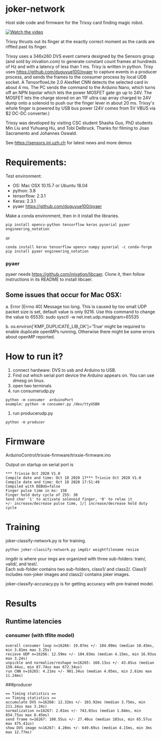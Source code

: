 # joker-network

Host side code and firmware for the Trixsy card finding magic robot.

[![Watch the video](https://img.youtube.com/vi/Y0Crn4DU17M/hqdefault.jpg)](https://youtu.be/Y0Crn4DU17M)

Trixsy thrusts out its finger at the exactly correct moment as the cards are riffled past its finger.

Trixsy uses a 346x260 DVS event camera designed by the Sensors group (and sold by inivation.com) to generate constant count frames at hundreds of Hz and with a latency of  less than 1 ms. Trixy is written in python. Trisy uses https://github.com/duguyue100/pyaer to capture events in a producer process, and sends the frames to the consumer process by local UDB socket. A TensorflowLite 2.0 AlexNet CNN detects the selected card in about 4 ms. The PC sends the command to the Arduino Nano, which turns off an NPN bipolar which lets the power MOSFET gate go up to 24V. The MOSFET lets the charge stored on an 11F ultra cap array charged to 24V dump onto a solenoid to push our the finger lever in about 20 ms. Trixsy's whole finger is powered by USB bus power (24V comes from 5V VBUS via $2 DC-DC converter.)

Trixsy was developed by visiting CSC student Shasha Guo, PhD students Min Liu and Yuhuang Hu, and Tobi Delbruck. Thanks for filming to Joao Sacramento and Johannes Oswald.

See https://sensors.ini.uzh.ch for latest news and more demos

# Requirements:
Test environment:

 - OS: Mac OSX 10.15.7 or Ubuntu 18.04
 - python: 3.8
 - tensorflow: 2.3.1
 - Keras: 2.3.1
 - pyaer https://github.com/duguyue100/pyaer
 
 Make a conda environment, then in it install the libraries.
 
```
pip install opencv-python tensorflow keras pyserial pyaer engineering_notation
```
or
```
conda install keras tensorflow opencv numpy pyserial -c conda-forge
pip install pyaer engineering_notation
```

### pyaer
pyaer needs https://github.com/inivation/libcaer. Clone it, then follow instructions in its README to install libcaer. 



## Some issues that occur for Mac OSX:

 a. Error [Errno 40] Message too long. This is caused by too small UDP packet size is set, default value is only 9216. 
 Use this command to change the value to 65535: sudo sysctl -w net.inet.udp.maxdgram=65535

 b. os.environ['KMP_DUPLICATE_LIB_OK']='True' might be required to enable duplicate openMPs running, Otherwise
there might be some errors about openMP reported.


# How to run it?
 1. connect hardware: DVS to usb and Arduino to USB.
 1. Find out which serial port device the Arduino appears on. You can use dmesg on linux.
 1. open two terminals
 1. run consumerudp.py

```shell script
python -m consumer  arduinoPort
example: python -m consumer.py /dev/ttyUSB0
```

 1. run producerudp.py

```shell script
python -m producer
```

# Firmware

ArduinoControl/trixsie-firmware/trixsie-firmware.ino

Output on startup on serial port is
```
*** Trixsie Oct 2020 V1.0
Compile date and time: Oct 18 2020 17*** Trixsie Oct 2020 V1.0
Compile date and time: Oct 18 2020 17:51:49
Compiled with DEBUG=false
Finger pulse time in ms: 150
Finger hold duty cycle of 255: 30
Send char '1' to activate solenoid finger, '0' to relax it
+/- increase/decrease pulse time, ]/[ increase/decrease hold duty cycle

```

# Training

joker-classify-network.py is for training.  

```
python joker-classify-network.py imgdir weightfilename resize
```

imgdir is where your imgs are organized with three sub-folders: train/, valid/, and test/.  
Each sub-folder contains two sub-folders, class1/ and class2/. Class1/ includes non-joker images and class2/ contains joker images.

joker-classify-accuracy.py is for getting accuracy with pre-trained model.  


# Results

## Runtime latencies

### consumer (with tflite model)

```
overall consumer loop n=16266: 19.07ms +/- 104.09ms (median 10.45ms, min 3.81ms max 3.25s)
recieve UDP n=16266: 12.59ms +/- 104.03ms (median 4.15ms, min 16.93us max 3.24s)
unpickle and normalize/reshape n=16265: 160.13us +/- 43.65us (median 150.44us, min 87.74us max 672.34us)
run CNN n=16265: 4.21ms +/- 901.34us (median 4.05ms, min 2.61ms max 11.24ms)
```

###producer

```
== Timing statistics ==
== Timing statistics ==
accumulate DVS n=16268: 12.32ms +/- 103.92ms (median 3.75ms, min 211.24us max 3.24s)
normalization n=16267: 2.01ms +/- 743.03us (median 1.84ms, min 854.73us max 8.45ms)
send frame n=16267: 108.55us +/- 27.40us (median 103us, min 65.57us max 475.41us)
show DVS image n=16267: 4.28ms +/- 649.69us (median 4.15ms, min 3ms max 12.77ms)
```
